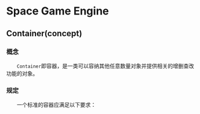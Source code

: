 ﻿# Space Game Engine
## Container(concept)
### 概念
&emsp;&emsp;`Container`即容器，是一类可以容纳其他任意数量对象并提供相关的增删查改功能的对象。
### 规定
&emsp;&emsp;一个标准的容器应满足以下要求：